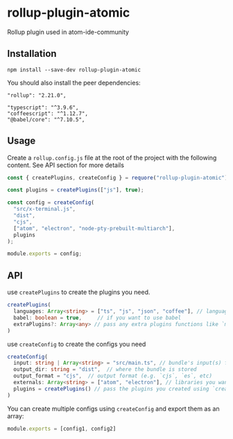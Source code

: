 # rollup-plugin-atomic

Rollup plugin used in atom-ide-community

## Installation

```
npm install --save-dev rollup-plugin-atomic
```

You should also install the peer dependencies:

```
"rollup": "2.21.0",
```

```
"typescript": "^3.9.6",
"coffeescript": "^1.12.7",
"@babel/core": "^7.10.5",
```

## Usage

Create a `rollup.config.js` file at the root of the project with the following content. See API section for more details

```js
const { createPlugins, createConfig } = requore("rollup-plugin-atomic");

const plugins = createPlugins(["js"], true);

const config = createConfig(
  "src/x-terminal.js",
  "dist",
  "cjs",
  ["atom", "electron", "node-pty-prebuilt-multiarch"],
  plugins
);

module.exports = config;
```

## API

use `createPlugins` to create the plugins you need.

```ts
createPlugins(
  languages: Array<string> = ["ts", "js", "json", "coffee"], // languages you use
  babel: boolean = true,     // if you want to use babel
  extraPlugins?: Array<any>	// pass any extra plugins functions like `multientry()`
)
```

use `createConfig` to create the configs you need

```ts
createConfig(
  input: string | Array<string> = "src/main.ts", // bundle's input(s) file(s)
  output_dir: string = "dist",	// where the bundle is stored
  output_format = "cjs",  // output format (e.g. `cjs`, `es`, etc)
  externals: Array<string> = ["atom", "electron"], // libraries you want to be external
  plugins = createPlugins() // pass the plugins you created using `createPlugins()`
)
```
You can create multiple configs using `createConfig` and export them as an array:
```js
module.exports = [config1, config2]
```
